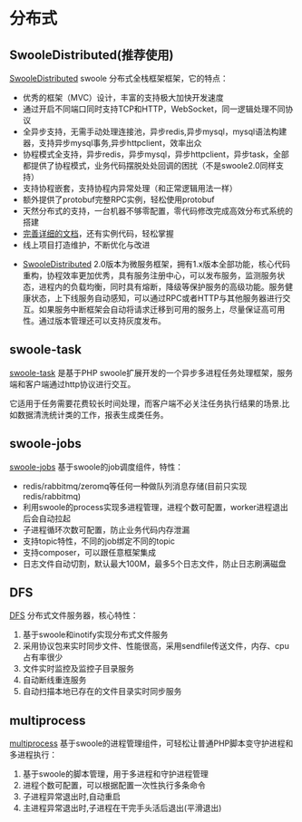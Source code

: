 # 分布式

SwooleDistributed(推荐使用)
-------
[SwooleDistributed](http://sd.youwoxing.net) swoole 分布式全栈框架框架，它的特点：

- 优秀的框架（MVC）设计，丰富的支持极大加快开发速度
- 通过开启不同端口同时支持TCP和HTTP，WebSocket，同一逻辑处理不同协议
- 全异步支持，无需手动处理连接池，异步redis,异步mysql，mysql语法构建器，支持异步mysql事务,异步httpclient，效率出众
- 协程模式全支持，异步redis，异步mysql，异步httpclient，异步task，全部都提供了协程模式，业务代码摆脱处处回调的困扰（不是swoole2.0同样支持）
- 支持协程嵌套，支持协程内异常处理（和正常逻辑用法一样）
- 额外提供了protobuf完整RPC实例，轻松使用protobuf
- 天然分布式的支持，一台机器不够零配置，零代码修改完成高效分布式系统的搭建
- [完善详细的文档](http://docs.youwoxing.net)，还有实例代码，轻松掌握
- 线上项目打造维护，不断优化与改进
* [SwooleDistributed](http://sd.youwoxing.net) 2.0版本为微服务框架，拥有1.x版本全部功能，核心代码重构，协程效率更加优秀，具有服务注册中心，可以发布服务，监测服务状态，进程内的负载均衡，同时具有熔断，降级等保护服务的高级功能。服务健康状态，上下线服务自动感知，可以通过RPC或者HTTP与其他服务器进行交互。如果服务中断框架会自动将请求迁移到可用的服务上，尽量保证高可用性。通过版本管理还可以支持灰度发布。

swoole-task
--------
[swoole-task](https://github.com/luxixing/swoole-task) 是基于PHP swoole扩展开发的一个异步多进程任务处理框架，服务端和客户端通过http协议进行交互。

它适用于任务需要花费较长时间处理，而客户端不必关注任务执行结果的场景.比如数据清洗统计类的工作，报表生成类任务。

swoole-jobs
----
[swoole-jobs](https://github.com/kcloze/swoole-jobs) 基于swoole的job调度组件，特性：

- redis/rabbitmq/zeromq等任何一种做队列消息存储(目前只实现redis/rabbitmq)
- 利用swoole的process实现多进程管理，进程个数可配置，worker进程退出后会自动拉起
- 子进程循环次数可配置，防止业务代码内存泄漏
- 支持topic特性，不同的job绑定不同的topic
- 支持composer，可以跟任意框架集成
- 日志文件自动切割，默认最大100M，最多5个日志文件，防止日志刷满磁盘

DFS
---
[DFS](https://github.com/qieangel2013/dfs) 分布式文件服务器，核心特性：

1. 基于swoole和inotify实现分布式文件服务
2. 采用协议包来实时同步文件、性能很高，采用sendfile传送文件，内存、cpu占有率很少
3. 文件实时监控及监控子目录服务
4. 自动断线重连服务
5. 自动扫描本地已存在的文件目录实时同步服务

multiprocess
---
[multiprocess](https://github.com/kcloze/multiprocess) 基于swoole的进程管理组件，可轻松让普通PHP脚本变守护进程和多进程执行：

1. 基于swoole的脚本管理，用于多进程和守护进程管理
2. 进程个数可配置，可以根据配置一次性执行多条命令
3. 子进程异常退出时,自动重启
4. 主进程异常退出时,子进程在干完手头活后退出(平滑退出)

